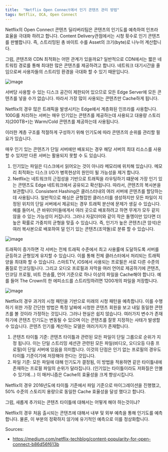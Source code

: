 ```yaml
---
title:  "Netflix Open Connect에서 인기 콘텐츠 관리 방법"
tags: Netflix, OCA, Open Connect
---
```


Netflix의 Open Connect 콘텐츠 딜리버리팀은 콘텐츠의 인기도를 예측하여 인프라 효율을 극대화 하려고 합니다. Content Delivery관점에서는 시청 횟수로 인기 콘텐츠를 판별합니다. 즉, 스트리밍된 총 바이트 수를 Asset의 크기(byte)로 나누어 계산합니다.

그럼, 콘텐츠와 CDN 최적화는 어떤 관계가 있을까요? 일반적으로 CDN에서는 짧은 네트워킹 경로를 통해 최대한 많은 콘텐츠를 제공하려고 합니다. 네트워크 대기시간을 줄임으로써 사용자들의 스트리밍 환경을 극대화 할 수 있기 때문입니다.

![image](https://user-images.githubusercontent.com/111643/115838220-67c36980-a454-11eb-886d-61f3f27ac734.png)

서버당 사용할 수 있는 디스크 공간이 제한되어 있으므로 모든 Edge Server에 모든 콘텐츠를 넣을 수가 없습니다. 따라서 가장 많이 사용되는 콘텐츠만 Cache하게 됩니다.

Netflix의 경우 많은 트래픽을 발생시키는 Edge에서 계층화된 인프라를 사용합니다. 100G를 처리하는 서버는 매우 인기있는 콘텐츠를 제공하는데 사용되고 대용량 스토리지(200TB+)는 Warm/Cold 콘텐츠를 제공하는데 사용됩니다.

이러한 계층 구조를 적절하게 구성하기 위해 인기도에 따라 콘텐츠의 순위를 관리할 필요가 있습니다.

매우 인기 있는 콘텐츠가 단일 서버에만 배포되는 경우 해당 서버의 최대 리소스를 사용할 수 있지만 다른 서버는 활용되지 못할 수 도 있습니다.

1. 인기있는 파일은 디스크에서 읽어오는 것이 아니라 메모리에 위치해 있습니다. 메모리 최적화는 디스크 I/O가 병목현상의 원인이 될 가능성을 제거 합니다.
2. Netflix는 네트워크의 근접성을 기반으로 트래픽을 라우팅하기 떄문에 가장 인기 있는 콘텐츠도 Edge 네트워크에서 공유되고 확산됩니다. 따라서, 콘텐츠의 복사본을 보관합니다. Consistent Hashing은 클러스터내의 여러 서버에 콘텐츠를 할당하는데 사용됩니다. 일반적으로 해싱은 균형잡힌 클러스터를 생성하지만 모든 파일이 지정된 위치의 단일 서버에서 제공되는 경우 트래픽 분산에 문제가 생길 수 있습니다. 예를 들어서, 큰 바위더미들에게서 여러 곳으로 배포하려고 하면 무게가 모두 같지 않을 수 있는 가능성이 커집니다. 그러나 자갈더미와 같이 작은 돌멩이만 있다면 더 높은 확률로 가중치의 균형을 맞출 수 있습니다. 즉, 인기가 높은 콘텐츠(큰 암석)은 여러 복사본으로 배포하여 덜 인기 있는 콘텐츠(조약돌)로 분류 할 수 있습니다.

![image](https://user-images.githubusercontent.com/111643/115838302-7f025700-a454-11eb-8603-f2c3704c52b2.png)

트래픽이 증가하면 각 서버는 전체 트래픽 수준에서 최고 사용률에 도달하도록 서버를 균등하고 균형있게 유지할 수 있습니다. 이를 통해 전체 클러스터에서 처리되는 트래픽양을 최대화 할 수 있습니다. 스마트TV, iOS에서 사용되는 프로필은 서로 다른 수준의 품질로 인코딩됩니다. 그리고 오디오 프로필과 자막을 여러 언어로 제공하기에 콘텐츠, 인코딩 프로필, 비트 전송률, 언어 기준으로 하나 이상의 파일을 Cache해야 합니다. 예를 들어 The Crown의 한 에피소드를 스트리밍하려면 1200개의 파일을 저장합니다.

![image](https://user-images.githubusercontent.com/111643/115838334-89245580-a454-11eb-8ac5-3f8058c39aeb.png)

Netflix의 경우 과거의 시청 패턴을 기반으로 미래의 시청 패턴을 예측합니다. 이를 수행하기 위한 가장 간단한 방법은 특정 날짜에 시청한 콘텐츠 회원을 보고 내일 동일한 콘텐츠를 볼 것이라 가정하는 것입니다. 그러나 현실은 쉽지 않습니다. 여러가지 변수가 존재하기에 콘텐츠 인기도는 변동될 수 있으며 이는 콘텐츠를 잘못 지정하는 사태가 발생할 수 있습니다. 콘텐츠 인기를 계산하는 모델은 여러가지가 존재합니다.
1. 콘텐츠 타이틀 기준: 콘텐츠 타이틀과 관련된 모든 파일이 단일 그룹으로 순위가 지정 됩니다. 이는 단일 스트리밍 세션관 관련된 모든 파일(비디오, 오디오등 다중 프로필)이 단일 서버에 있음을 의미합니다. 이것의 단점은 인기 없는 프로필의 경우도 타이틀 기준이기에 저장해야 한다는 것입니다.
2. 파일 기준: 모든 파일에 대해 인기도가 결정됨, 이 방법을 적용하면 같은 타이틀내에 존재하는 프로필 파일의 순위가 달라집니다. (인기있는 타이틀이라도 저화질은 안볼수 있기에…) 이 매커니즘은 Cache의 효율성을 크게 향상시킵니다.

Netflix의 경우 2016년도에 타이틀 기준에서 파일 기준으로 마이그레이션을 진행했고, 50% 수준의 스토리지 용량으로 동일한 Cache 효율성을 달성 했다고 합니다.

그럼, 새롭게 추가되는 콘텐츠 타이틀에 대해서는 어떻게 해야 하는것이냐?

Netflix의 경우 처음 출시되는 콘텐츠에 대해서 내부 및 외부 예측을 통해 인기도를 예측합니다. 물론, 이 부분의 정확하지 않기에 유기적인 예측으로 이를 정상화합니다.

Sources:
* https://medium.com/netflix-techblog/content-popularity-for-open-connect-b86d56f613b

